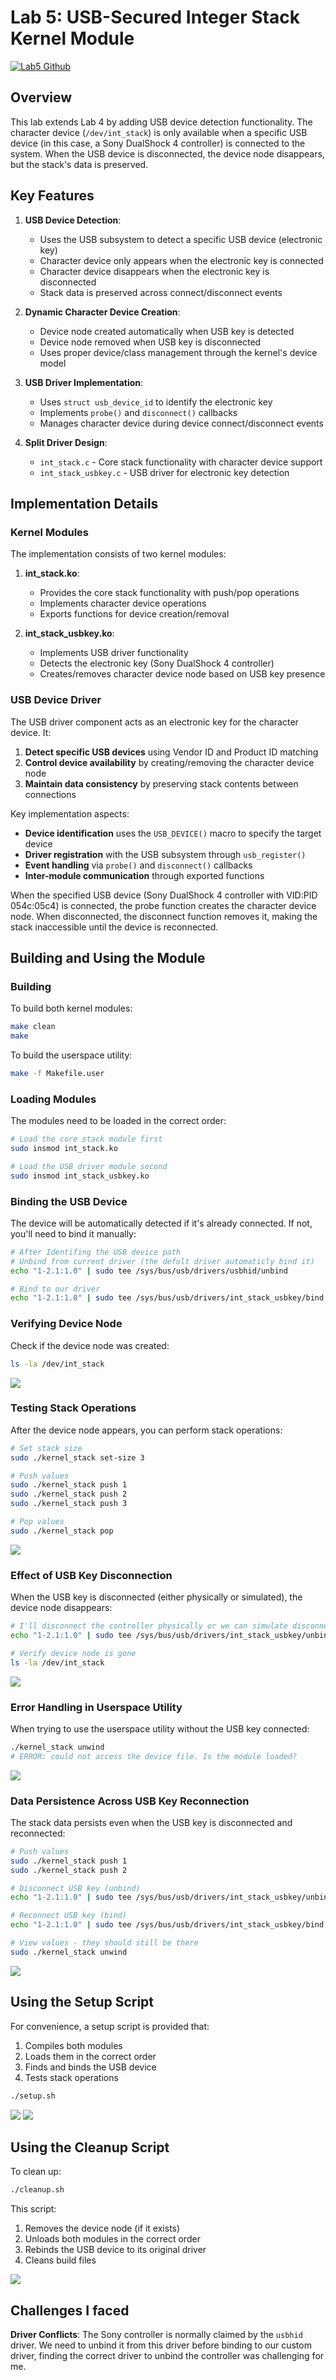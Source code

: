 # Lab 5: USB-Secured Integer Stack Kernel Module
[![Lab5 Github](https://img.shields.io/badge/Lab5-GitHub-blue)](https://github.com/anasalatasiuni/advanced-linux-labs/tree/main/Lab5)


## Overview

This lab extends Lab 4 by adding USB device detection functionality. The character device (`/dev/int_stack`) is only available when a specific USB device (in this case, a Sony DualShock 4 controller) is connected to the system. When the USB device is disconnected, the device node disappears, but the stack's data is preserved.

## Key Features

1. **USB Device Detection**:
   - Uses the USB subsystem to detect a specific USB device (electronic key)
   - Character device only appears when the electronic key is connected
   - Character device disappears when the electronic key is disconnected
   - Stack data is preserved across connect/disconnect events

2. **Dynamic Character Device Creation**:
   - Device node created automatically when USB key is detected
   - Device node removed when USB key is disconnected
   - Uses proper device/class management through the kernel's device model

3. **USB Driver Implementation**:
   - Uses `struct usb_device_id` to identify the electronic key
   - Implements `probe()` and `disconnect()` callbacks
   - Manages character device during device connect/disconnect events

4. **Split Driver Design**:
   - `int_stack.c` - Core stack functionality with character device support
   - `int_stack_usbkey.c` - USB driver for electronic key detection

## Implementation Details

### Kernel Modules

The implementation consists of two kernel modules:

1. **int_stack.ko**:
   - Provides the core stack functionality with push/pop operations
   - Implements character device operations
   - Exports functions for device creation/removal

2. **int_stack_usbkey.ko**:
   - Implements USB driver functionality
   - Detects the electronic key (Sony DualShock 4 controller)
   - Creates/removes character device node based on USB key presence

### USB Device Driver

The USB driver component acts as an electronic key for the character device. It:

1. **Detect specific USB devices** using Vendor ID and Product ID matching
2. **Control device availability** by creating/removing the character device node
3. **Maintain data consistency** by preserving stack contents between connections

Key implementation aspects:

* **Device identification** uses the `USB_DEVICE()` macro to specify the target device
* **Driver registration** with the USB subsystem through `usb_register()`
* **Event handling** via `probe()` and `disconnect()` callbacks
* **Inter-module communication** through exported functions

When the specified USB device (Sony DualShock 4 controller with VID:PID 054c:05c4) is connected, the probe function creates the character device node. When disconnected, the disconnect function removes it, making the stack inaccessible until the device is reconnected.


## Building and Using the Module

### Building

To build both kernel modules:

```bash
make clean
make
```

To build the userspace utility:

```bash
make -f Makefile.user
```

### Loading Modules

The modules need to be loaded in the correct order:

```bash
# Load the core stack module first
sudo insmod int_stack.ko

# Load the USB driver module second
sudo insmod int_stack_usbkey.ko
```

### Binding the USB Device

The device will be automatically detected if it's already connected. If not, you'll need to bind it manually:

```bash
# After Identifing the USB device path
# Unbind from current driver (the defult driver automaticly bind it)
echo "1-2.1:1.0" | sudo tee /sys/bus/usb/drivers/usbhid/unbind

# Bind to our driver
echo "1-2.1:1.0" | sudo tee /sys/bus/usb/drivers/int_stack_usbkey/bind
```

### Verifying Device Node

Check if the device node was created:

```bash
ls -la /dev/int_stack
```

![](screenshots/1.png)
<!-- Run: `ls -la /dev/int_stack` after binding the USB device -->

### Testing Stack Operations

After the device node appears, you can perform stack operations:

```bash
# Set stack size
sudo ./kernel_stack set-size 3

# Push values
sudo ./kernel_stack push 1
sudo ./kernel_stack push 2
sudo ./kernel_stack push 3

# Pop values
sudo ./kernel_stack pop
```

![](screenshots/2.png)
<!-- Run: `sudo ./kernel_stack set-size 5; sudo ./kernel_stack push 10; sudo ./kernel_stack push 20; sudo ./kernel_stack push 30; sudo ./kernel_stack unwind` after binding the USB device -->

### Effect of USB Key Disconnection

When the USB key is disconnected (either physically or simulated), the device node disappears:

```bash
# I'll disconnect the controller physically or we can simulate disconnection by unbinding
echo "1-2.1:1.0" | sudo tee /sys/bus/usb/drivers/int_stack_usbkey/unbind

# Verify device node is gone
ls -la /dev/int_stack
```

![](screenshots/3.png)

### Error Handling in Userspace Utility

When trying to use the userspace utility without the USB key connected:

```bash
./kernel_stack unwind
# ERROR: could not access the device file. Is the module loaded?
```

![](screenshots/4.png)

### Data Persistence Across USB Key Reconnection

The stack data persists even when the USB key is disconnected and reconnected:

```bash
# Push values
sudo ./kernel_stack push 1
sudo ./kernel_stack push 2

# Disconnect USB key (unbind)
echo "1-2.1:1.0" | sudo tee /sys/bus/usb/drivers/int_stack_usbkey/unbind

# Reconnect USB key (bind)
echo "1-2.1:1.0" | sudo tee /sys/bus/usb/drivers/int_stack_usbkey/bind

# View values - they should still be there
sudo ./kernel_stack unwind
```

![](screenshots/5.png)


## Using the Setup Script

For convenience, a setup script is provided that:
1. Compiles both modules
2. Loads them in the correct order
3. Finds and binds the USB device
4. Tests stack operations

```bash
./setup.sh
```

![](screenshots/6.png)
![](screenshots/7.png)


## Using the Cleanup Script

To clean up:

```bash
./cleanup.sh
```

This script:
1. Removes the device node (if it exists)
2. Unloads both modules in the correct order
3. Rebinds the USB device to its original driver
4. Cleans build files

![](screenshots/8.png)


## Challenges I faced

**Driver Conflicts**: The Sony controller is normally claimed by the `usbhid` driver. We need to unbind it from this driver before binding to our custom driver, finding the correct driver to unbind the controller was challenging for me.
